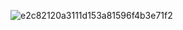 ![e2c82120a3111d153a81596f4b3e71f2](https://github.com/user-attachments/assets/a5a89c65-130f-468b-8635-6534e40cfd23)
